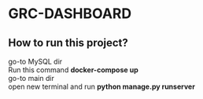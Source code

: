 # GRC-DASHBOARD

## How to run this project?
go-to MySQL dir<br>
Run this command <b>docker-compose up</b><br>
go-to main dir</br>
open new terminal and run <b>python manage.py runserver</b><br>
